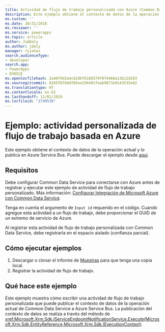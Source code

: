 ```yaml
---
title: Actividad de flujo de trabajo personalizada con Azure (Common Data Service) | Microsoft Docs
description: Este ejemplo obtiene el contexto de datos de la operación de Common Data Service actual y lo publica en el Azure Service Bus.
ms.custom: ''
ms.date: 10/31/2018
ms.reviewer: ''
ms.service: powerapps
ms.topic: article
author: JimDaly
ms.author: jdaly
manager: ryjones
search.audienceType:
- developer
search.app:
- PowerApps
- D365CE
ms.openlocfilehash: 2a4079d3a4c62dbf61893797074468a13b12d203
ms.sourcegitcommit: 8185f87dddf05ee256491feab9873e9143535e02
ms.translationtype: HT
ms.contentlocale: es-ES
ms.lasthandoff: 11/01/2019
ms.locfileid: "2749538"
---
```

# <a name="sample-azure-aware-custom-workflow-activity"></a>Ejemplo: actividad personalizada de flujo de trabajo basada en Azure

<!-- https://docs.microsoft.com/dynamics365/customer-engagement/developer/sample-azure-aware-custom-workflow-activity -->

Este ejemplo obtiene el contexto de datos de la operación actual y lo publica en Azure Service Bus. Puede descargar el ejemplo desde [aquí](https://github.com/Microsoft/PowerApps-Samples/tree/master/cds/orgsvc/C%23/Azurecustomworkflowactivity).

## <a name="requirements"></a>Requisitos

Debe configurar Common Data Service para conectarse con Azure antes de registrar y ejecutar este ejemplo de actividad de flujo de trabajo personalizado. Más información: [Configurar Integración de Microsoft Azure con Common Data Service](../../configure-azure-integration.md).

Tenga en cuenta el argumento de `Input id` requerido en el código. Cuando agregue esta actividad a un flujo de trabajo, debe proporcionar el GUID de un extremo de servicio de Azure.

Al registrar esta actividad de flujo de trabajo personalizada con Common Data Service, debe registrarla en el espacio aislado (confianza parcial).

## <a name="how-to-run-samples"></a>Cómo ejecutar ejemplos

1. Descargar o clonar el informe de [Muestras](https://github.com/Microsoft/PowerApps-Samples) para que tenga una copia local.
2. Registrar la actividad de flujo de trabajo.

## <a name="what-this-sample-does"></a>Qué hace este ejemplo

Este ejemplo muestra cómo escribir una actividad de flujo de trabajo personalizada que puede publicar el contexto de datos de la operación actual de Common Data Service a Azure Service Bus. La publicación del contexto de datos se realiza a través del método de <xref:Microsoft.Xrm.Sdk.IServiceEndpointNotificationService.Execute(Microsoft.Xrm.Sdk.EntityReference,Microsoft.Xrm.Sdk.IExecutionContext)>.
